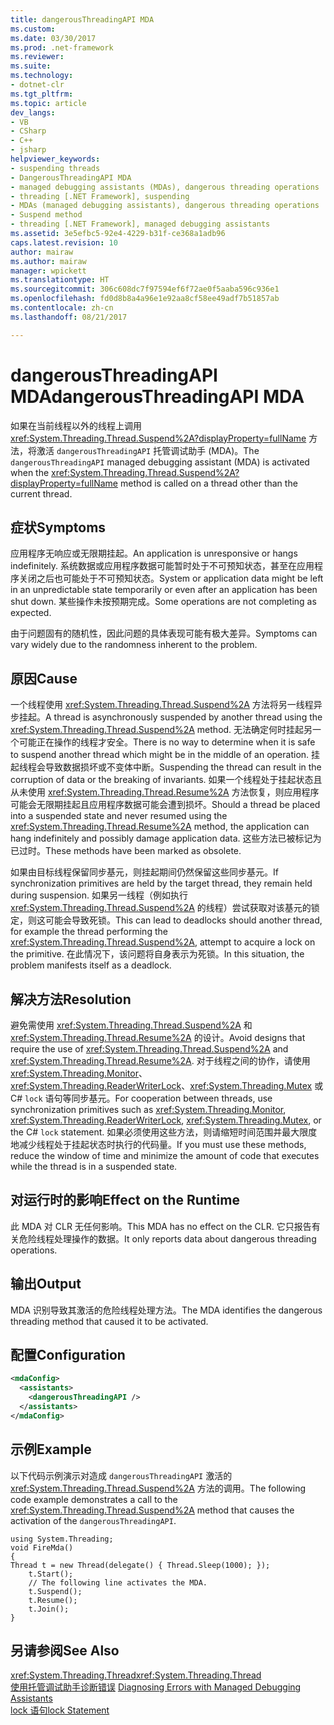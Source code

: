 ```yaml
---
title: dangerousThreadingAPI MDA
ms.custom: 
ms.date: 03/30/2017
ms.prod: .net-framework
ms.reviewer: 
ms.suite: 
ms.technology:
- dotnet-clr
ms.tgt_pltfrm: 
ms.topic: article
dev_langs:
- VB
- CSharp
- C++
- jsharp
helpviewer_keywords:
- suspending threads
- DangerousThreadingAPI MDA
- managed debugging assistants (MDAs), dangerous threading operations
- threading [.NET Framework], suspending
- MDAs (managed debugging assistants), dangerous threading operations
- Suspend method
- threading [.NET Framework], managed debugging assistants
ms.assetid: 3e5efbc5-92e4-4229-b31f-ce368a1adb96
caps.latest.revision: 10
author: mairaw
ms.author: mairaw
manager: wpickett
ms.translationtype: HT
ms.sourcegitcommit: 306c608dc7f97594ef6f72ae0f5aaba596c936e1
ms.openlocfilehash: fd0d8b8a4a96e1e92aa8cf58ee49adf7b51857ab
ms.contentlocale: zh-cn
ms.lasthandoff: 08/21/2017

---
```

# <a name="dangerousthreadingapi-mda"></a><span data-ttu-id="dc696-102">dangerousThreadingAPI MDA</span><span class="sxs-lookup"><span data-stu-id="dc696-102">dangerousThreadingAPI MDA</span></span>
<span data-ttu-id="dc696-103">如果在当前线程以外的线程上调用 <xref:System.Threading.Thread.Suspend%2A?displayProperty=fullName> 方法，将激活 `dangerousThreadingAPI` 托管调试助手 (MDA)。</span><span class="sxs-lookup"><span data-stu-id="dc696-103">The `dangerousThreadingAPI` managed debugging assistant (MDA) is activated when the <xref:System.Threading.Thread.Suspend%2A?displayProperty=fullName> method is called on a thread other than the current thread.</span></span>  
  
## <a name="symptoms"></a><span data-ttu-id="dc696-104">症状</span><span class="sxs-lookup"><span data-stu-id="dc696-104">Symptoms</span></span>  
 <span data-ttu-id="dc696-105">应用程序无响应或无限期挂起。</span><span class="sxs-lookup"><span data-stu-id="dc696-105">An application is unresponsive or hangs indefinitely.</span></span> <span data-ttu-id="dc696-106">系统数据或应用程序数据可能暂时处于不可预知状态，甚至在应用程序关闭之后也可能处于不可预知状态。</span><span class="sxs-lookup"><span data-stu-id="dc696-106">System or application data might be left in an unpredictable state temporarily or even after an application has been shut down.</span></span> <span data-ttu-id="dc696-107">某些操作未按预期完成。</span><span class="sxs-lookup"><span data-stu-id="dc696-107">Some operations are not completing as expected.</span></span>  
  
 <span data-ttu-id="dc696-108">由于问题固有的随机性，因此问题的具体表现可能有极大差异。</span><span class="sxs-lookup"><span data-stu-id="dc696-108">Symptoms can vary widely due to the randomness inherent to the problem.</span></span>  
  
## <a name="cause"></a><span data-ttu-id="dc696-109">原因</span><span class="sxs-lookup"><span data-stu-id="dc696-109">Cause</span></span>  
 <span data-ttu-id="dc696-110">一个线程使用 <xref:System.Threading.Thread.Suspend%2A> 方法将另一线程异步挂起。</span><span class="sxs-lookup"><span data-stu-id="dc696-110">A thread is asynchronously suspended by another thread using the <xref:System.Threading.Thread.Suspend%2A> method.</span></span> <span data-ttu-id="dc696-111">无法确定何时挂起另一个可能正在操作的线程才安全。</span><span class="sxs-lookup"><span data-stu-id="dc696-111">There is no way to determine when it is safe to suspend another thread which might be in the middle of an operation.</span></span> <span data-ttu-id="dc696-112">挂起线程会导致数据损坏或不变体中断。</span><span class="sxs-lookup"><span data-stu-id="dc696-112">Suspending the thread can result in the corruption of data or the breaking of invariants.</span></span> <span data-ttu-id="dc696-113">如果一个线程处于挂起状态且从未使用 <xref:System.Threading.Thread.Resume%2A> 方法恢复，则应用程序可能会无限期挂起且应用程序数据可能会遭到损坏。</span><span class="sxs-lookup"><span data-stu-id="dc696-113">Should a thread be placed into a suspended state and never resumed using the <xref:System.Threading.Thread.Resume%2A> method, the application can hang indefinitely and possibly damage application data.</span></span> <span data-ttu-id="dc696-114">这些方法已被标记为已过时。</span><span class="sxs-lookup"><span data-stu-id="dc696-114">These methods have been marked as obsolete.</span></span>  
  
 <span data-ttu-id="dc696-115">如果由目标线程保留同步基元，则挂起期间仍然保留这些同步基元。</span><span class="sxs-lookup"><span data-stu-id="dc696-115">If synchronization primitives are held by the target thread, they remain held during suspension.</span></span> <span data-ttu-id="dc696-116">如果另一线程（例如执行 <xref:System.Threading.Thread.Suspend%2A> 的线程）尝试获取对该基元的锁定，则这可能会导致死锁。</span><span class="sxs-lookup"><span data-stu-id="dc696-116">This can lead to deadlocks should another thread, for example the thread performing the <xref:System.Threading.Thread.Suspend%2A>, attempt to acquire a lock on the primitive.</span></span> <span data-ttu-id="dc696-117">在此情况下，该问题将自身表示为死锁。</span><span class="sxs-lookup"><span data-stu-id="dc696-117">In this situation, the problem manifests itself as a deadlock.</span></span>  
  
## <a name="resolution"></a><span data-ttu-id="dc696-118">解决方法</span><span class="sxs-lookup"><span data-stu-id="dc696-118">Resolution</span></span>  
 <span data-ttu-id="dc696-119">避免需使用 <xref:System.Threading.Thread.Suspend%2A> 和 <xref:System.Threading.Thread.Resume%2A> 的设计。</span><span class="sxs-lookup"><span data-stu-id="dc696-119">Avoid designs that require the use of <xref:System.Threading.Thread.Suspend%2A> and <xref:System.Threading.Thread.Resume%2A>.</span></span> <span data-ttu-id="dc696-120">对于线程之间的协作，请使用 <xref:System.Threading.Monitor>、<xref:System.Threading.ReaderWriterLock>、<xref:System.Threading.Mutex> 或 C# `lock` 语句等同步基元。</span><span class="sxs-lookup"><span data-stu-id="dc696-120">For cooperation between threads, use synchronization primitives such as <xref:System.Threading.Monitor>, <xref:System.Threading.ReaderWriterLock>, <xref:System.Threading.Mutex>, or the C# `lock` statement.</span></span> <span data-ttu-id="dc696-121">如果必须使用这些方法，则请缩短时间范围并最大限度地减少线程处于挂起状态时执行的代码量。</span><span class="sxs-lookup"><span data-stu-id="dc696-121">If you must use these methods, reduce the window of time and minimize the amount of code that executes while the thread is in a suspended state.</span></span>  
  
## <a name="effect-on-the-runtime"></a><span data-ttu-id="dc696-122">对运行时的影响</span><span class="sxs-lookup"><span data-stu-id="dc696-122">Effect on the Runtime</span></span>  
 <span data-ttu-id="dc696-123">此 MDA 对 CLR 无任何影响。</span><span class="sxs-lookup"><span data-stu-id="dc696-123">This MDA has no effect on the CLR.</span></span> <span data-ttu-id="dc696-124">它只报告有关危险线程处理操作的数据。</span><span class="sxs-lookup"><span data-stu-id="dc696-124">It only reports data about dangerous threading operations.</span></span>  
  
## <a name="output"></a><span data-ttu-id="dc696-125">输出</span><span class="sxs-lookup"><span data-stu-id="dc696-125">Output</span></span>  
 <span data-ttu-id="dc696-126">MDA 识别导致其激活的危险线程处理方法。</span><span class="sxs-lookup"><span data-stu-id="dc696-126">The MDA identifies the dangerous threading method that caused it to be activated.</span></span>  
  
## <a name="configuration"></a><span data-ttu-id="dc696-127">配置</span><span class="sxs-lookup"><span data-stu-id="dc696-127">Configuration</span></span>  
  
```xml  
<mdaConfig>  
  <assistants>  
    <dangerousThreadingAPI />  
  </assistants>  
</mdaConfig>  
```  
  
## <a name="example"></a><span data-ttu-id="dc696-128">示例</span><span class="sxs-lookup"><span data-stu-id="dc696-128">Example</span></span>  
 <span data-ttu-id="dc696-129">以下代码示例演示对造成 `dangerousThreadingAPI` 激活的 <xref:System.Threading.Thread.Suspend%2A> 方法的调用。</span><span class="sxs-lookup"><span data-stu-id="dc696-129">The following code example demonstrates a call to the <xref:System.Threading.Thread.Suspend%2A> method that causes the activation of the `dangerousThreadingAPI`.</span></span>  
  
```  
using System.Threading;  
void FireMda()  
{  
Thread t = new Thread(delegate() { Thread.Sleep(1000); });  
    t.Start();  
    // The following line activates the MDA.  
    t.Suspend();   
    t.Resume();  
    t.Join();  
}  
```  
  
## <a name="see-also"></a><span data-ttu-id="dc696-130">另请参阅</span><span class="sxs-lookup"><span data-stu-id="dc696-130">See Also</span></span>  
 <span data-ttu-id="dc696-131"><xref:System.Threading.Thread></span><span class="sxs-lookup"><span data-stu-id="dc696-131"><xref:System.Threading.Thread></span></span>   
 <span data-ttu-id="dc696-132">[使用托管调试助手诊断错误](../../../docs/framework/debug-trace-profile/diagnosing-errors-with-managed-debugging-assistants.md) </span><span class="sxs-lookup"><span data-stu-id="dc696-132">[Diagnosing Errors with Managed Debugging Assistants](../../../docs/framework/debug-trace-profile/diagnosing-errors-with-managed-debugging-assistants.md) </span></span>  
 [<span data-ttu-id="dc696-133">lock 语句</span><span class="sxs-lookup"><span data-stu-id="dc696-133">lock Statement</span></span>](~/docs/csharp/language-reference/keywords/lock-statement.md)

